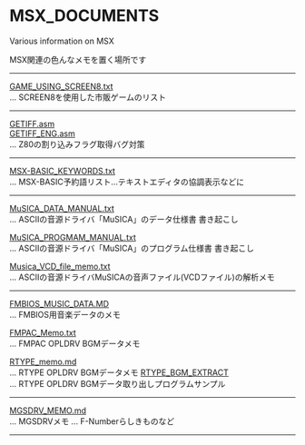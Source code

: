 # MSX_DOCUMENTS
Various information on MSX

MSX関連の色んなメモを置く場所です

- - - -

[GAME_USING_SCREEN8.txt][1]  
... SCREEN8を使用した市販ゲームのリスト

- - - -

[GETIFF.asm][2]  
[GETIFF_ENG.asm][3]  
... Z80の割り込みフラグ取得バグ対策

- - - -

[MSX-BASIC_KEYWORDS.txt][4]  
... MSX-BASIC予約語リスト...テキストエディタの協調表示などに

- - - -

[MuSICA_DATA_MANUAL.txt][5]  
... ASCIIの音源ドライバ「MuSICA」のデータ仕様書 書き起こし

[MuSICA_PROGMAM_MANUAL.txt][6]  
... ASCIIの音源ドライバ「MuSICA」のプログラム仕様書 書き起こし

[Musica_VCD_file_memo.txt][7]  
... ASCIIの音源ドライバMuSICAの音声ファイル(VCDファイル)の解析メモ

- - - -

[FMBIOS_MUSIC_DATA.MD][8]  
... FMBIOS用音楽データのメモ

[FMPAC_Memo.txt][9]  
... FMPAC OPLDRV BGMデータメモ

[RTYPE_memo.md][10]  
... RTYPE OPLDRV BGMデータメモ
[RTYPE_BGM_EXTRACT][11]  
... RTYPE OPLDRV BGMデータ取り出しプログラムサンプル

- - - -

[MGSDRV_MEMO.md][11]  
... MGSDRVメモ ... F-Numberらしきものなど

- - - -

[1]:GAME_USING_SCREEN8.txt
[2]:GETIFF.asm
[3]:GETIFF_ENG.asm
[4]:MSX-BASIC_KEYWORDS.txt
[5]:MuSICA_DATA_MANUAL.txt
[6]:MuSICA_PROGMAM_MANUAL.txt
[7]:Musica_VCD_file_memo.txt
[8]:FMBIOS_MUSIC_DATA.MD
[9]:FMPAC_Memo.txt
[10]:RTYPE_memo.md
[11]:RTYPE_BGM_EXTRACT
[12]:MGSDRV_MEMO.md
